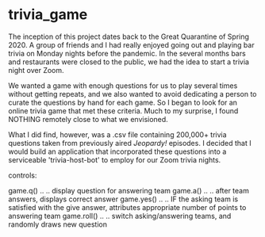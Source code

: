 # trivia_game

The inception of this project dates back to the Great Quarantine of Spring 2020. A group of friends and I had really enjoyed going out and playing bar trivia on
Monday nights before the pandemic. In the several months bars and restaurants were closed to the public, we had the idea to start a trivia night over Zoom.

We wanted a game with enough questions for us to play several times without getting repeats, and we also wanted to avoid dedicating a person to curate the questions by 
hand for each game. So I began to look for an online trivia game that met these criteria. Much to my surprise, I found NOTHING remotely close to what we envisioned.

What I did find, however, was a .csv file containing 200,000+ trivia questions taken from previously aired *Jeopardy!* episodes. I decided that I would build an 
application that incorporated these questions into a serviceable 'trivia-host-bot' to employ for our Zoom trivia nights.

controls:

game.q() .. .. display question for answering team
game.a() .. .. after team answers, displays correct answer
game.yes() .. .. IF the asking team is satisfied with the give answer, attributes appropriate number of points to answering team
game.roll() .. .. switch asking/answering teams, and randomly draws new question
